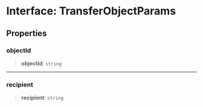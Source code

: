 # Interface: TransferObjectParams

## Properties

### objectId

> **objectId**: `string`

---

### recipient

> **recipient**: `string`

